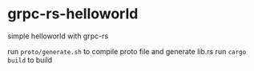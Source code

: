 # grpc-rs-helloworld
simple helloworld with grpc-rs

run `proto/generate.sh` to compile proto file and generate lib.rs
run `cargo build` to build
